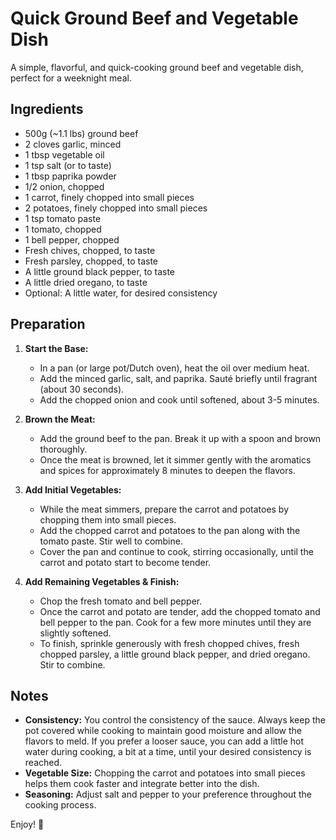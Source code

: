 # Quick Ground Beef and Vegetable Dish

A simple, flavorful, and quick-cooking ground beef and vegetable dish, perfect for a weeknight meal.

## Ingredients

*   500g (~1.1 lbs) ground beef
*   2 cloves garlic, minced
*   1 tbsp vegetable oil
*   1 tsp salt (or to taste)
*   1 tbsp paprika powder
*   1/2 onion, chopped
*   1 carrot, finely chopped into small pieces
*   2 potatoes, finely chopped into small pieces
*   1 tsp tomato paste
*   1 tomato, chopped
*   1 bell pepper, chopped
*   Fresh chives, chopped, to taste
*   Fresh parsley, chopped, to taste
*   A little ground black pepper, to taste
*   A little dried oregano, to taste
*   Optional: A little water, for desired consistency

## Preparation

1.  **Start the Base:**
    *   In a pan (or large pot/Dutch oven), heat the oil over medium heat.
    *   Add the minced garlic, salt, and paprika. Sauté briefly until fragrant (about 30 seconds).
    *   Add the chopped onion and cook until softened, about 3-5 minutes.

2.  **Brown the Meat:**
    *   Add the ground beef to the pan. Break it up with a spoon and brown thoroughly.
    *   Once the meat is browned, let it simmer gently with the aromatics and spices for approximately 8 minutes to deepen the flavors.

3.  **Add Initial Vegetables:**
    *   While the meat simmers, prepare the carrot and potatoes by chopping them into small pieces.
    *   Add the chopped carrot and potatoes to the pan along with the tomato paste. Stir well to combine.
    *   Cover the pan and continue to cook, stirring occasionally, until the carrot and potato start to become tender.

4.  **Add Remaining Vegetables & Finish:**
    *   Chop the fresh tomato and bell pepper.
    *   Once the carrot and potato are tender, add the chopped tomato and bell pepper to the pan. Cook for a few more minutes until they are slightly softened.
    *   To finish, sprinkle generously with fresh chopped chives, fresh chopped parsley, a little ground black pepper, and dried oregano. Stir to combine.

## Notes

*   **Consistency:** You control the consistency of the sauce. Always keep the pot covered while cooking to maintain good moisture and allow the flavors to meld. If you prefer a looser sauce, you can add a little hot water during cooking, a bit at a time, until your desired consistency is reached.
*   **Vegetable Size:** Chopping the carrot and potatoes into small pieces helps them cook faster and integrate better into the dish.
*   **Seasoning:** Adjust salt and pepper to your preference throughout the cooking process.

Enjoy! 🥰

